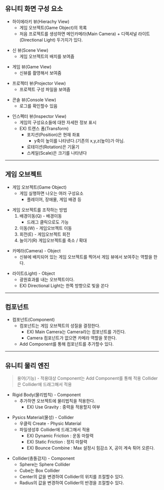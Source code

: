 ## 유니티 화면 구성 요소
* 하이에라키 뷰(Hierachy View)
    * 게임 오브젝트(Game Object)의 목록
    * 처음 프로젝트를 생성하면 메인카메라(Main Camera) + 디렉셔널 라이트(Directional Light) 두가지가 있다.
>
* 신 뷰(Scene View)
    * 게임 오브젝트의 배치를 보여줌
>
* 게임 뷰(Game View)
    * 신뷰를 촬영해서 보여줌
>
* 프로젝터 뷰(Projector View)
    * 프로젝트 구성 파일을 보여줌
>
* 콘솔 뷰(Console View)
    * 로그를 확인할수 있음
>
* 인스펙터 뷰(Inspector View)
    * 게임의 구성요소들에 대한 자세한 정보 표시
    * EX) 트랜스 폼(Transform)
        * 포지션(Position)은 현재 좌표
            * y축이 높이를 나타낸다.(기존의 x,y,z(높이)가 아님.
        * 로테이션(Rotation)은 기울기
        * 스케일(Scale)은 크기를 나타낸다
>
---

## 게임 오브젝트
* 게임 오브젝트(Game Object)
    * 게임 실행하면 나오는 여러 구성요소
        * 플레이어, 장애물, 게임 배경 등
>
* 게임 오브젝트를 조작하는 방법
    1. 배경이동(Q) - 배경이동
        * 드래그 클릭으로도 가능
    2. 이동(W) -  게임오브젝트 이동
    3. 회전(E) - 게임오브젝트 회전
    4. 늘이기(R) 게임오브젝트를 축소 / 확대
>
* 카메라(Camera) - Object
    * 신뷰에 배치되어 있는 게임 오브젝트를 찍어서 게임 뷰에서 보여주는 역할을 한다.
>
* 라이트(Light) - Object
    * 광원효과를 내는 오브젝트이다.
    * EX) Directional Light는 한쪽 방향으로 빛을 쏜다

---

## 컴포넌트

* 컴포넌트(Component)
    * 컴포넌트는 게임 오브젝트의 성질을 결정한다.
        * EX) Main Camera는 Camera라는 컴포넌트를 가진다.
        * Camera 컴포넌트가 없으면 카메라 역할을 못한다.
    * Add Component를 통해 컴포넌트를 추가할수 있다.

---

## 유니티 물리 엔진
> 용어(기능) - 적용대상
> Component는 Add Component를 통해 적용
> Collider은 Collider에 드래그해서 적용

* Rigid Body(물리법칙) - Component
    * 추가하면 오브젝트에 물리법칙을 적용한다.
        * EX) Use Gravity : 중력을 적용할지 여부

>
* Pysics Material(물성) - Collider
    * 우클릭 Create - Physic Material
    * 파일생성후 Collider에 드래그해서 적용
        * EX) Dynamic Friction : 운동 마찰력
        * EX) Static Friction : 정지 마찰력
        * EX) Bounce Combine : Max 설정시 힘감소 X, 공이 계속 튀어 오른다.
>
* Collider(충돌감지) - Component
    * Sphere는 Sphere Collider
    * Cube는 Box Collider
    * Center의 값을 변경하여 Collider의 위치를 조절할수 있다.
    * Radius의 값을 변경하여 Collider의 반경을 조절할수 있다.